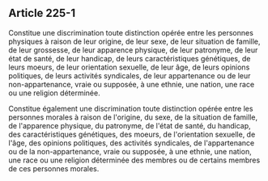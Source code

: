 Article 225-1
----
Constitue une discrimination toute distinction opérée entre les personnes
physiques à raison de leur origine, de leur sexe, de leur situation de famille,
de leur grossesse, de leur apparence physique, de leur patronyme, de leur état
de santé, de leur handicap, de leurs caractéristiques génétiques, de leurs
moeurs, de leur orientation sexuelle, de leur âge, de leurs opinions politiques,
de leurs activités syndicales, de leur appartenance ou de leur non-appartenance,
vraie ou supposée, à une ethnie, une nation, une race ou une religion
déterminée.

Constitue également une discrimination toute distinction opérée entre les
personnes morales à raison de l'origine, du sexe, de la situation de famille, de
l'apparence physique, du patronyme, de l'état de santé, du handicap, des
caractéristiques génétiques, des moeurs, de l'orientation sexuelle, de l'âge,
des opinions politiques, des activités syndicales, de l'appartenance ou de la
non-appartenance, vraie ou supposée, à une ethnie, une nation, une race ou une
religion déterminée des membres ou de certains membres de ces personnes morales.
